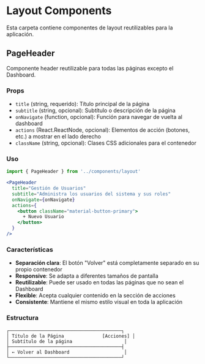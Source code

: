 # Layout Components

Esta carpeta contiene componentes de layout reutilizables para la aplicación.

## PageHeader

Componente header reutilizable para todas las páginas excepto el Dashboard.

### Props

- `title` (string, requerido): Título principal de la página
- `subtitle` (string, opcional): Subtítulo o descripción de la página
- `onNavigate` (function, opcional): Función para navegar de vuelta al dashboard
- `actions` (React.ReactNode, opcional): Elementos de acción (botones, etc.) a mostrar en el lado derecho
- `className` (string, opcional): Clases CSS adicionales para el contenedor

### Uso

```jsx
import { PageHeader } from '../components/layout'

<PageHeader
  title="Gestión de Usuarios"
  subtitle="Administra los usuarios del sistema y sus roles"
  onNavigate={onNavigate}
  actions={
    <button className="material-button-primary">
      + Nuevo Usuario
    </button>
  }
/>
```

### Características

- **Separación clara**: El botón "Volver" está completamente separado en su propio contenedor
- **Responsive**: Se adapta a diferentes tamaños de pantalla
- **Reutilizable**: Puede ser usado en todas las páginas que no sean el Dashboard
- **Flexible**: Acepta cualquier contenido en la sección de acciones
- **Consistente**: Mantiene el mismo estilo visual en toda la aplicación

### Estructura

```
┌─────────────────────────────────────────┐
│ Título de la Página              [Acciones] │
│ Subtítulo de la página                   │
├─────────────────────────────────────────┤
│ ← Volver al Dashboard                    │
└─────────────────────────────────────────┘
```
